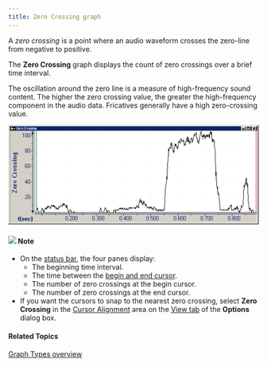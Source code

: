 ```yaml
---
title: Zero Crossing graph
---
```


A *zero crossing* is a point where an audio waveform crosses the zero-line from negative to positive.

The **Zero Crossing** graph displays the count of zero crossings over a brief time interval.

The oscillation around the zero line is a measure of high-frequency sound content. The higher the zero crossing value, the greater the high-frequency component in the audio data. Fricatives generally have a high zero-crossing value.

![](../../../../images/007-9.png)

#### ![](../../../../images/001.png) **Note**
- On the [status bar](../../tools/status-bar), the four panes display:
  - The beginning time interval.
  - The time between the [begin and end cursor](../begin-end-cursors).
  - The number of zero crossings at the begin cursor.
  - The number of zero crossings at the end cursor.
- If you want the cursors to snap to the nearest zero crossing, select **Zero Crossing** in the [Cursor Alignment](../cursor-alignment) area on the [View tab](../../tools/options/view-tab) of the **Options** dialog box.

#### **Related Topics**
[Graph Types overview](overview)